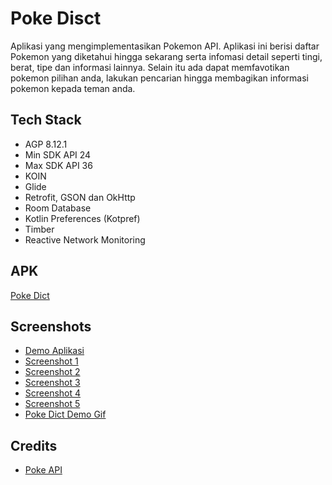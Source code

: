 # Poke Disct
Aplikasi yang mengimplementasikan Pokemon API. Aplikasi ini berisi daftar Pokemon yang diketahui hingga sekarang serta infomasi detail seperti tingi, berat, tipe dan informasi lainnya. 
Selain itu ada dapat memfavotikan pokemon pilihan anda, lakukan pencarian hingga membagikan informasi pokemon kepada teman anda.

## Tech Stack
- AGP 8.12.1
- Min SDK API 24
- Max SDK API 36
- KOIN
- Glide
- Retrofit, GSON dan OkHttp
- Room Database
- Kotlin Preferences (Kotpref)
- Timber
- Reactive Network Monitoring

## APK
[Poke Dict](https://github.com/sigitsuryono25/PokeDict/tree/master/apk)

## Screenshots
- [Demo Aplikasi](https://github.com/sigitsuryono25/PokemonInfo/blob/master/screenshots/Screen_recording_20250825_133903.mp4)
- [Screenshot 1](https://github.com/sigitsuryono25/PokeDict/blob/master/screenshots/Screenshot_1756098122.png)
- [Screenshot 2](https://github.com/sigitsuryono25/PokeDict/blob/master/screenshots/Screenshot_1756098132.png)
- [Screenshot 3](https://github.com/sigitsuryono25/PokeDict/blob/master/screenshots/Screenshot_1756098138.png)
- [Screenshot 4](https://github.com/sigitsuryono25/PokeDict/blob/master/screenshots/Screenshot_1756098146.png)
- [Screenshot 5](https://github.com/sigitsuryono25/PokeDict/blob/master/screenshots/Screenshot_1756098153.png)
- [Poke Dict Demo Gif](https://github.com/sigitsuryono25/PokeDict/blob/master/screenshots/poke%20dic.gif)

## Credits
- [Poke API](https://pokeapi.co/)
